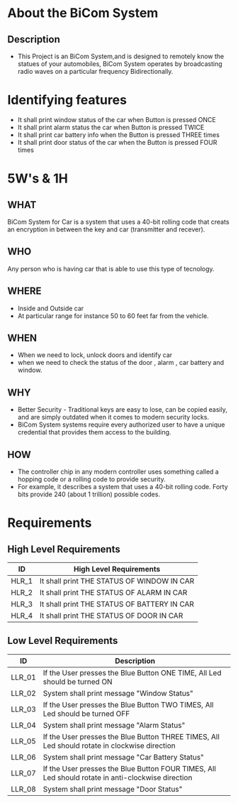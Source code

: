 # About the BiCom System

## Description

- This Project is an BiCom System,and is designed to remotely know the statues of your automobiles, BiCom System operates by broadcasting radio waves on a particular frequency Bidirectionally.

# Identifying features
- It shall print window status of the car when Button is pressed ONCE
- It shall print alarm status the car when Button is pressed TWICE
- It shall print car battery info when the Button is pressed THREE times
- It shall print door status of the car when the Button is pressed FOUR times

# 5W's & 1H

## **WHAT** 
BiCom System for Car is a system that uses a 40-bit rolling code that creats an encryption in between the key and car (transmitter and recever).

## **WHO**
 Any person who is having car that is able to use this type of tecnology.

## **WHERE**
* Inside and Outside car
* At particular range for instance 50 to 60 feet far from the vehicle.

## **WHEN**
* When we need to lock, unlock doors and identify car
* when we need to check the status of the door , alarm , car battery and window.

## **WHY**
* Better Security - Traditional keys are easy to lose, can be copied easily, and are simply outdated when it comes to modern security locks. 
* BiCom System systems require every authorized user to have a unique credential that provides them access to the building.

## **HOW**
* The controller chip in any modern controller uses something called a hopping code or a rolling code to provide security. 
* For example, it describes a system that uses a 40-bit rolling code. Forty bits provide 240 (about 1 trillion) possible codes.



# Requirements
## High Level Requirements
|ID|	High Level Requirements|
|---------|-------------------------|
|HLR_1|	It shall print THE STATUS OF WINDOW IN CAR|
|HLR_2|	It shall print  THE STATUS OF ALARM IN CAR|
|HLR_3|	It shall print  THE STATUS OF BATTERY IN CAR|
|HLR_4|	It shall print  THE STATUS OF DOOR IN CAR|


## Low Level Requirements
|ID|Description|
|------|------|
| LLR_01 | If the User presses the Blue Button ONE TIME, All Led should be turned ON |
| LLR_02 | System shall print message "Window Status" |
| LLR_03 | If the User presses the Blue Button TWO TIMES, All Led should be turned OFF |       
| LLR_04 | System shall print message "Alarm Status" |
| LLR_05 | If the User presses the Blue Button THREE TIMES, All Led should rotate in clockwise direction |              
| LLR_06 | System shall print message "Car Battery Status" |
| LLR_07 | If the User presses the Blue Button FOUR TIMES, All Led should rotate in anti-clockwise direction |              
| LLR_08 | System shall print message "Door Status" |

